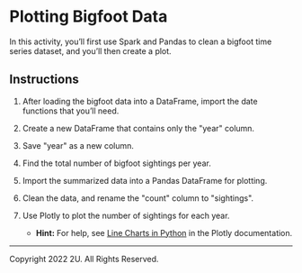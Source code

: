 # Plotting Bigfoot Data

In this activity, you’ll first use Spark and Pandas to clean a bigfoot time series dataset, and you’ll then create a plot.

## Instructions

1. After loading the bigfoot data into a DataFrame, import the date functions that you’ll need.

2. Create a new DataFrame that contains only the "year" column.

3. Save "year" as a new column.

4. Find the total number of bigfoot sightings per year.

5. Import the summarized data into a Pandas DataFrame for plotting.

6. Clean the data, and rename the "count" column to "sightings".

7. Use Plotly to plot the number of sightings for each year.

    * **Hint:** For help, see [Line Charts in Python](https://plotly.com/python/line-charts/) in the Plotly documentation.

---

Copyright 2022 2U. All Rights Reserved.